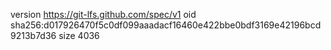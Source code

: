 version https://git-lfs.github.com/spec/v1
oid sha256:d017926470f5c0df099aaadacf16460e422bbe0bdf3169e42196bcd9213b7d36
size 4036
